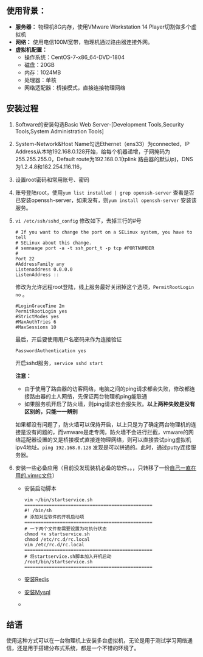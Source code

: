 ## 使用背景：

* **服务器：** 物理机8G内存，使用VMware Workstation 14 Player切割做多个虚拟机
* **网络：** 使用电信100M宽带，物理机通过路由器连接外网。
* **虚拟机配置：** 
  * 操作系统：CentOS-7-x86_64-DVD-1804
  * 磁盘：20GB
  * 内存：1024MB
  * 处理器：单核
  * 网络适配器：桥接模式，直接连接物理网络

## 安装过程

1. Software的安装勾选Basic Web Server-[Development Tools,Security Tools,System Administration Tools]

2. System-Network&Host Name勾选Ethernet（ens33）为connected，IP Address从本地192.168.0.128开始，给每个机器递增，子网掩码为255.255.255.0，Default route为192.168.0.1(tplink 路由器的默认ip)，DNS为1.2.4.8和182.254.116.116，

3. 设置root密码和常用账号、密码

4. 账号登陆root，使用`yum list installed | grep openssh-server` 查看是否已安装openssh-server，如果没有，则`yum install openssh-server` 安装该服务。

5. `vi /etc/ssh/sshd_config` 修改如下，去掉三行的#号

   ```shell
   # If you want to change the port on a SELinux system, you have to tell 
   # SELinux about this change.
   # semnaage port -a -t ssh_port_t -p tcp #PORTNUMBER
   #
   Port 22
   #AddressFamily any
   Listenaddress 0.0.0.0
   ListenAddress ::
   ```

   修改为允许远程root登陆，线上服务最好关闭掉这个选项，`PermitRootLogin no` 。

   ```shell
   #LoginGraceTime 2m
   PermitRootLogin yes
   #StrictModes yes
   #MaxAuthTries 6
   #MaxSessions 10
   ```

   最后，开启要使用用户名密码来作为连接验证

   ```shell
   PasswordAuthentication yes
   ```

   开启sshd服务，`service sshd start`

   **注意：**

   * 由于使用了路由器的访客网络，电脑之间的ping请求都会失败，修改都连接路由器的主人网络，先保证两台物理机ping能联通
   * 如果服务机开启了防火墙，则ping请求也会报失败。**以上两种失败是没有区别的，只能一一辨别**

   如果都没有问题了，防火墙可以保持开启，以上只是为了确定两台物理机的连接是没有问题的，而vmware是走专网，防火墙不会进行拦截，vmware的网络适配器设置的又是桥接模式直接连物理网络，则可以直接尝试ping虚拟机ipv4地址。`ping 192.168.0.128` 发现是可以拼通的。此时，通过putty连接服务器。

6. 安装一些必备应用（目前没发现装机必备的软件。。，只转移了一份[自己一直在用的.vimrc文件](https://github.com/atan135/book-notes/blob/master/%E9%A1%B9%E7%9B%AE/%E8%99%9A%E6%8B%9F%E6%9C%BA%E9%9B%86%E7%BE%A4%E6%90%AD%E5%BB%BA/.vimrc)）

   * 安装启动脚本

     ```shell
     vim ~/bin/startservice.sh
     ===============================================
     #! /bin/sh
     # 添加对应软件的开机启动项
     ===============================================
     # 一下两个文件都需要设置为可执行状态
     chmod +x startservice.sh
     chmod /etc/rc.d/rc.local
     vim /etc/rc.d/rc.local
     ===============================================
     # 将startservice.sh脚本加入开机启动
     /root/bin/startservice.sh
     ===============================================
     ```

   * [安装Redis](https://github.com/atan135/book-notes/blob/master/%E9%A1%B9%E7%9B%AE/%E8%99%9A%E6%8B%9F%E6%9C%BA%E9%9B%86%E7%BE%A4%E6%90%AD%E5%BB%BA/Redis%E5%AE%89%E8%A3%85.md)

   * [安装Mysql]()

   * 

     

     

## 结语

使用这种方式可以在一台物理机上安装多台虚拟机，无论是用于测试学习网络通信，还是用于搭建分布式系统，都是一个不错的环境了。